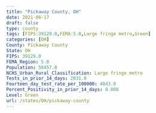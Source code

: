 ```yaml
---
title: "Pickaway County, OH"
date: 2021-06-17
draft: false
type: county
tags: [FIPS:39129.0,FEMA:5.0,Large fringe metro,Green]
categories: [OH]
County: Pickaway County
State: OH
FIPS: 39129.0
FEMA_Region: 5.0
Population: 58457.0
NCHS_Urban_Rural_Classification: Large fringe metro
Tests_in_prior_14_days: 2831.0
Fourteen_day_test_rate_per_100000: 4843.0
Percent_Positivity_in_prior_14_days: 0.008
Level: Green
url: /states/OH/pickaway-county
---
```




